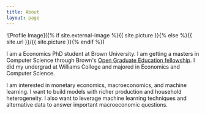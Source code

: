 ```yaml
---
title: About
layout: page
---
```

![Profile Image]({% if site.external-image %}{{ site.picture }}{% else %}{{ site.url }}/{{ site.picture }}{% endif %})

<p>I am a Economics PhD student at Brown University. I am getting a masters in Computer Science through Brown's <a href="https://www.brown.edu/academics/gradschool/opengraduateeducation">Open Graduate Education fellowship</a>. I did my undergrad at Williams College and majored in Economics and Computer Science. </p>

<p>I am interested in monetary economics, macroeconomics, and machine learning. I want to build models with richer production and household heterogeneity. I also want to leverage machine learning techniques and alternative data to answer important macroeconomic questions.</p>